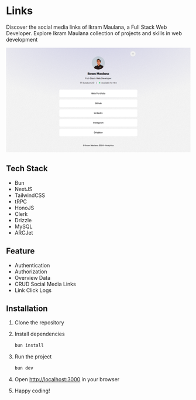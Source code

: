 # Links

Discover the social media links of Ikram Maulana, a Full Stack Web Developer. Explore Ikram Maulana collection of projects and skills in web development

![IkramMaulanaLinks](image.png)

## Tech Stack

- Bun
- NextJS
- TailwindCSS
- tRPC
- HonoJS
- Clerk
- Drizzle
- MySQL
- ARCJet

## Feature

- Authentication
- Authorization
- Overview Data
- CRUD Social Media Links
- Link Click Logs

## Installation

1. Clone the repository

2. Install dependencies

   ```bash
   bun install
   ```

3. Run the project

   ```bash
   bun dev
   ```

4. Open [http://localhost:3000](http://localhost:3000) in your browser

5. Happy coding!
